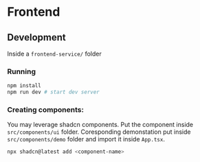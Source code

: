 # Frontend

## Development
Inside a `frontend-service/` folder

### Running 
```bash
npm install
npm run dev # start dev server
```

### Creating components:
You may leverage shadcn components. Put the component inside `src/components/ui` folder. Coresponding demonstation put inside `src/components/demo` folder and import it inside `App.tsx`.

```bash
npx shadcn@latest add <component-name>
```
